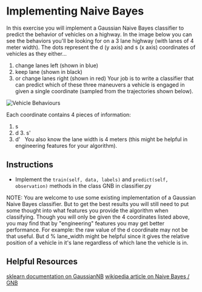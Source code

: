 # Implementing Naive Bayes

In this exercise you will implement a Gaussian Naive Bayes classifier to predict the behavior of vehicles on a highway. In the image below you can see the behaviors you'll be looking for on a 3 lane highway (with lanes of 4 meter width). The dots represent the d (y axis) and s (x axis) coordinates of vehicles as they either...

1. change lanes left (shown in blue)
2. keep lane (shown in black)
3. or change lanes right (shown in red)
Your job is to write a classifier that can predict which of these three maneuvers a vehicle is engaged in given a single coordinate (sampled from the trajectories shown below).

![Vehicle Behaviours](https://d17h27t6h515a5.cloudfront.net/topher/2017/July/596940c9_naive-bayes/naive-bayes.png)


Each coordinate contains 4 pieces of information:

1. s
2. d
​3. s'
4. d'
​
​​ 
You also know the lane width is 4 meters (this might be helpful in engineering features for your algorithm).

## Instructions
- Implement the `train(self, data, labels)` and `predict(self, observation)` methods in the class GNB in classifier.py


NOTE: You are welcome to use some existing implementation of a Gaussian Naive Bayes classifier. But to get the best results you will still need to put some thought into what features you provide the algorithm when classifying. Though you will only be given the 4 coordinates listed above, you may find that by "engineering" features you may get better performance. For example: the raw value of the d coordinate may not be that useful. But d % lane_width might be helpful since it gives the relative position of a vehicle in it's lane regardless of which lane the vehicle is in.

## Helpful Resources
[sklearn documentation on GaussianNB](http://scikit-learn.org/stable/modules/naive_bayes.html#gaussian-naive-bayes)
[wikipedia article on Naive Bayes / GNB](https://en.wikipedia.org/wiki/Naive_Bayes_classifier#Gaussian_naive_Bayes)

